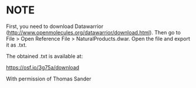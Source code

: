 # NOTE

First, you need to download Datawarrior (http://www.openmolecules.org/datawarrior/download.html). Then go to File > Open
Reference File > NaturalProducts.dwar. Open the file and export it as .txt.

The obtained .txt is available at:

https://osf.io/3g75a/download

With permission of Thomas Sander
